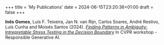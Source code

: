 +++
title = 'My Publications'
date = 2024-06-15T23:20:36+01:00
draft = false
+++

**Inês Gomes**, Luís F. Teixeira, Jan N. van Rijn, Carlos Soares, André Restivo, Luís Cunha and Moisés Santos (2024). *[Finding Patterns in Ambiguity: Intrepretable Stress Testing in the Decision Boundary](https://github.com/inesgomes/db-patterns/blob/main/Finding_patterns_in_ambiguity___ReGenAI___camera_ready.pdf)* In CVPR workshop - Responsible Generative AI.
